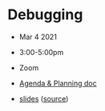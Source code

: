 # Debugging
- Mar   4 2021
- 3:00-5:00pm
- Zoom

- [Agenda & Planning doc](https://docs.google.com/document/d/17c1GbUJaWneyIl8WQ67UWZjIX-ebm0GWVBy8vp-8pSM)
- [slides](https://flatironinstitute.github.io/learn-sciware-dev/13_Debugging/slides.html) ([source](main.md))


